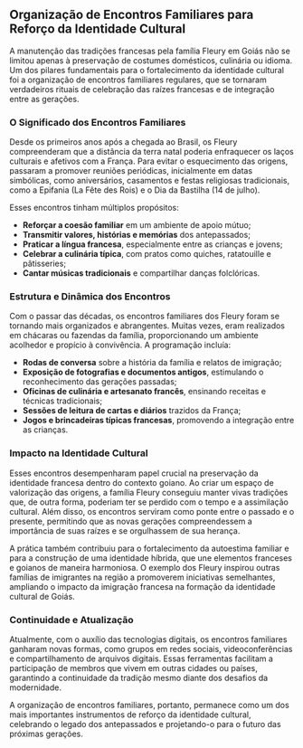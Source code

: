 ## Organização de Encontros Familiares para Reforço da Identidade Cultural

A manutenção das tradições francesas pela família Fleury em Goiás não se limitou apenas à preservação de costumes domésticos, culinária ou idioma. Um dos pilares fundamentais para o fortalecimento da identidade cultural foi a organização de encontros familiares regulares, que se tornaram verdadeiros rituais de celebração das raízes francesas e de integração entre as gerações.

### O Significado dos Encontros Familiares

Desde os primeiros anos após a chegada ao Brasil, os Fleury compreenderam que a distância da terra natal poderia enfraquecer os laços culturais e afetivos com a França. Para evitar o esquecimento das origens, passaram a promover reuniões periódicas, inicialmente em datas simbólicas, como aniversários, casamentos e festas religiosas tradicionais, como a Epifania (La Fête des Rois) e o Dia da Bastilha (14 de julho).

Esses encontros tinham múltiplos propósitos:  
- **Reforçar a coesão familiar** em um ambiente de apoio mútuo;  
- **Transmitir valores, histórias e memórias** dos antepassados;  
- **Praticar a língua francesa**, especialmente entre as crianças e jovens;  
- **Celebrar a culinária típica**, com pratos como quiches, ratatouille e pâtisseries;  
- **Cantar músicas tradicionais** e compartilhar danças folclóricas.

### Estrutura e Dinâmica dos Encontros

Com o passar das décadas, os encontros familiares dos Fleury foram se tornando mais organizados e abrangentes. Muitas vezes, eram realizados em chácaras ou fazendas da família, proporcionando um ambiente acolhedor e propício à convivência. A programação incluía:

- **Rodas de conversa** sobre a história da família e relatos de imigração;
- **Exposição de fotografias e documentos antigos**, estimulando o reconhecimento das gerações passadas;
- **Oficinas de culinária e artesanato francês**, ensinando receitas e técnicas tradicionais;
- **Sessões de leitura de cartas e diários** trazidos da França;
- **Jogos e brincadeiras típicas francesas**, promovendo a integração entre as crianças.

### Impacto na Identidade Cultural

Esses encontros desempenharam papel crucial na preservação da identidade francesa dentro do contexto goiano. Ao criar um espaço de valorização das origens, a família Fleury conseguiu manter vivas tradições que, de outra forma, poderiam ter se perdido com o tempo e a assimilação cultural. Além disso, os encontros serviram como ponte entre o passado e o presente, permitindo que as novas gerações compreendessem a importância de suas raízes e se orgulhassem de sua herança.

A prática também contribuiu para o fortalecimento da autoestima familiar e para a construção de uma identidade híbrida, que une elementos franceses e goianos de maneira harmoniosa. O exemplo dos Fleury inspirou outras famílias de imigrantes na região a promoverem iniciativas semelhantes, ampliando o impacto da imigração francesa na formação da identidade cultural de Goiás.

### Continuidade e Atualização

Atualmente, com o auxílio das tecnologias digitais, os encontros familiares ganharam novas formas, como grupos em redes sociais, videoconferências e compartilhamento de arquivos digitais. Essas ferramentas facilitam a participação de membros que vivem em outras cidades ou países, garantindo a continuidade da tradição mesmo diante dos desafios da modernidade.

A organização de encontros familiares, portanto, permanece como um dos mais importantes instrumentos de reforço da identidade cultural, celebrando o legado dos antepassados e projetando-o para o futuro das próximas gerações.